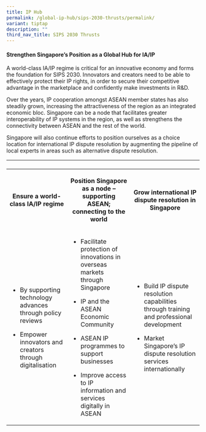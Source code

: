 ```yaml
---
title: IP Hub
permalink: /global-ip-hub/sips-2030-thrusts/permalink/
variant: tiptap
description: ""
third_nav_title: SIPS 2030 Thrusts
---
```

<h4><strong>Strengthen Singapore’s Position as a Global Hub for IA/IP</strong></h4>
<p>A world-class IA/IP regime is critical for an innovative economy and forms
the foundation for SIPS 2030. Innovators and creators need to be able to
effectively protect their IP rights, in order to secure their competitive
advantage in the marketplace and confidently make investments in R&amp;D.</p>
<p>Over the years, IP cooperation amongst ASEAN member states has also steadily
grown, increasing the attractiveness of the region as an integrated economic
bloc. Singapore can be a node that facilitates greater interoperability
of IP systems in the region, as well as strengthens the connectivity between
ASEAN and the rest of the world.</p>
<p>Singapore will also continue efforts to position ourselves as a choice
location for international IP dispute resolution by augmenting the pipeline
of local experts in areas such as alternative dispute resolution.</p>
<table>
<tbody>
<tr>
<td rowspan="1" colspan="1">
<p></p>
</td>
<td rowspan="1" colspan="1">
<p></p>
</td>
<td rowspan="1" colspan="1">
<p></p>
</td>
</tr>
<tr>
<th rowspan="1" colspan="1">
<p><strong>Ensure a world-class IA/IP regime</strong>
</p>
</th>
<th rowspan="1" colspan="1">
<p><strong>Position Singapore as a node – supporting ASEAN; connecting to the world</strong>
</p>
</th>
<th rowspan="1" colspan="1">
<p><strong>Grow international IP dispute resolution in Singapore</strong>
</p>
</th>
</tr>
<tr>
<td rowspan="1" colspan="1">
<ul data-tight="true" class="tight">
<li>
<p>By supporting technology advances through policy reviews</p>
</li>
<li>
<p>Empower innovators and creators through digitalisation</p>
</li>
</ul>
</td>
<td rowspan="1" colspan="1">
<ul data-tight="true" class="tight">
<li>
<p>Facilitate protection of innovations in overseas markets through Singapore</p>
</li>
<li>
<p>IP and the ASEAN Economic Community</p>
</li>
<li>
<p>ASEAN IP programmes to support businesses</p>
</li>
<li>
<p>Improve access to IP information and services digitally in ASEAN</p>
</li>
</ul>
</td>
<td rowspan="1" colspan="1">
<ul data-tight="true" class="tight">
<li>
<p>Build IP dispute resolution capabilities through training and professional
development</p>
</li>
<li>
<p>Market Singapore’s IP dispute resolution services internationally</p>
</li>
</ul>
</td>
</tr>
</tbody>
</table>
<p></p>